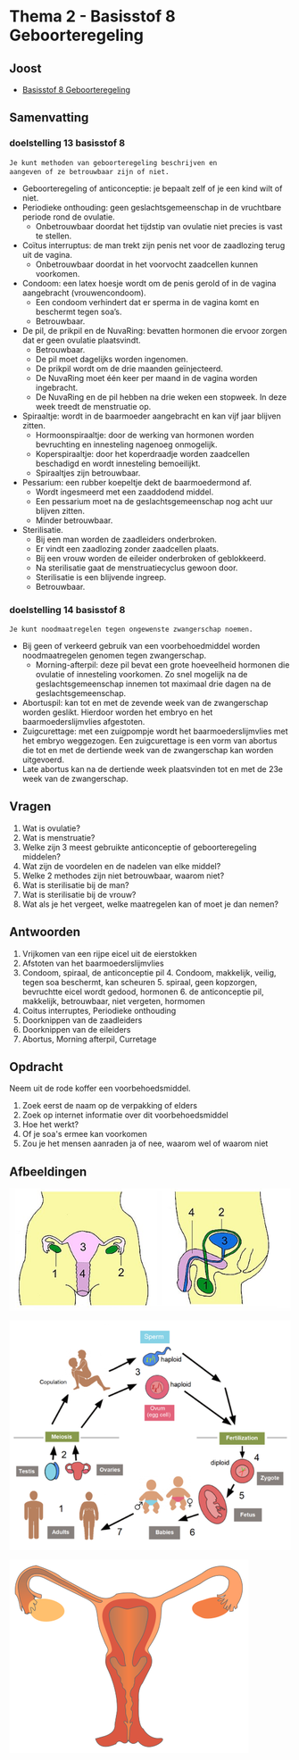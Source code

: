 # Thema 2 - Basisstof 8 Geboorteregeling


## Joost

- [Basisstof 8 Geboorteregeling](https://youtu.be/XG9qEsMbxrc?si=75R23e5LyywSCo0d)

## Samenvatting

### doelstelling 13 basisstof 8

```
Je kunt methoden van geboorteregeling beschrijven en
aangeven of ze betrouwbaar zijn of niet.
```

- Geboorteregeling of anticonceptie: je bepaalt zelf of
    je een kind wilt of niet.
- Periodieke onthouding: geen
    geslachtsgemeenschap in de vruchtbare periode
    rond de ovulatie.
	- Onbetrouwbaar doordat het tijdstip van ovulatie
    niet precies is vast te stellen.
- Coïtus interruptus: de man trekt zijn penis net voor
    de zaadlozing terug uit de vagina.
	- Onbetrouwbaar doordat in het voorvocht
    zaadcellen kunnen voorkomen.
- Condoom: een latex hoesje wordt om de
    penis gerold of in de vagina aangebracht
    (vrouwencondoom).
	- Een condoom verhindert dat er sperma in de
    vagina komt en beschermt tegen soa’s.
	- Betrouwbaar.
- De pil, de prikpil en de NuvaRing: bevatten
       hormonen die ervoor zorgen dat er geen ovulatie
       plaatsvindt.
    - Betrouwbaar.
    - De pil moet dagelijks worden ingenomen.
    - De prikpil wordt om de drie maanden
       geïnjecteerd.
    - De NuvaRing moet één keer per maand in de
       vagina worden ingebracht.
    - De NuvaRing en de pil hebben na drie weken een
       stopweek. In deze week treedt de menstruatie
       op.
- Spiraaltje: wordt in de baarmoeder aangebracht en
       kan vijf jaar blijven zitten.
    - Hormoonspiraaltje: door de werking van
       hormonen worden bevruchting en innesteling
       nagenoeg onmogelijk.
    - Koperspiraaltje: door het koperdraadje worden
       zaadcellen beschadigd en wordt innesteling
       bemoeilijkt.
    - Spiraaltjes zijn betrouwbaar.
- Pessarium: een rubber koepeltje dekt de
       baarmoedermond af.
    - Wordt ingesmeerd met een zaaddodend middel.
    - Een pessarium moet na de
       geslachtsgemeenschap nog acht uur blijven
       zitten.
    - Minder betrouwbaar.
- Sterilisatie.
    - Bij een man worden de zaadleiders onderbroken.
    - Er vindt een zaadlozing zonder zaadcellen
       plaats.
    - Bij een vrouw worden de eileider onderbroken of
       geblokkeerd.
    - Na sterilisatie gaat de menstruatiecyclus gewoon
       door.
    - Sterilisatie is een blijvende ingreep.
    - Betrouwbaar.

### doelstelling 14 basisstof 8

```
Je kunt noodmaatregelen tegen ongewenste zwangerschap noemen.
```

- Bij geen of verkeerd gebruik van een
    voorbehoedmiddel worden noodmaatregelen
    genomen tegen zwangerschap.
	- Morning-afterpil: deze pil bevat een grote
    hoeveelheid hormonen die ovulatie of
    innesteling voorkomen. Zo snel mogelijk na de
    geslachtsgemeenschap innemen tot maximaal
    drie dagen na de geslachtsgemeenschap.
- Abortuspil: kan tot en met de zevende week
    van de zwangerschap worden geslikt. Hierdoor
    worden het embryo en het baarmoederslijmvlies
    afgestoten.
- Zuigcurettage: met een zuigpompje wordt
    het baarmoederslijmvlies met het embryo
    weggezogen. Een zuigcurettage is een vorm van    abortus die tot en met de dertiende week van de zwangerschap kan worden uitgevoerd.
- Late abortus kan na de dertiende week
    plaatsvinden tot en met de 23e week van de
    zwangerschap.


## Vragen
1. Wat is ovulatie?
1. Wat is menstruatie?
1. Welke zijn 3 meest gebruikte anticonceptie of geboorteregeling middelen?
1. Wat zijn de voordelen en de nadelen van elke middel?
1. Welke 2 methodes zijn niet betrouwbaar, waarom niet?
1. Wat is sterilisatie bij de man?
1. Wat is sterilisatie bij de vrouw?
1. Wat als je het vergeet, welke maatregelen kan of moet je dan nemen?

## Antwoorden
1. Vrijkomen van een rijpe eicel uit de eierstokken
2. Afstoten van het baarmoederslijmvlies
3. Condoom, spiraal, de anticonceptie pil
	4. Condoom, makkelijk, veilig, tegen soa beschermt, kan scheuren
	5. spiraal, geen kopzorgen, bevruchtte eicel wordt gedood, hormonen
	6. de anticonceptie pil, makkelijk, betrouwbaar, niet vergeten, hormomen
4. Coitus interruptes, Periodieke onthouding
5. Doorknippen van de zaadleiders
6. Doorknippen van de eileiders
7. Abortus, Morning afterpil, Curretage


## **Opdracht**

Neem uit de rode koffer een voorbehoedsmiddel.

1. Zoek eerst de naam op de verpakking of elders
2. Zoek op internet informatie over dit voorbehoedsmiddel
1. Hoe het werkt?
2. Of je soa's ermee kan voorkomen
3. Zou je het mensen aanraden ja of nee, waarom wel of waarom niet 

## Afbeeldingen

![Vrouw en Man](../../pictures/voortplantingenontwikkeling/manvrouw.jpg)

![Levenscyclus](../../pictures/voortplantingenontwikkeling/levenscyclus.png)


![Vrouw dwarsdoorsnede](../../pictures/voortplantingenontwikkeling/vrouwdoorsnede.svg)

